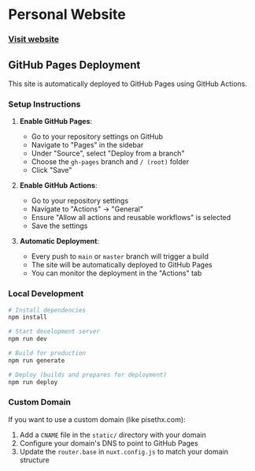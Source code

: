 # Personal Website

### [Visit website](https://pisethx.com)

## GitHub Pages Deployment

This site is automatically deployed to GitHub Pages using GitHub Actions.

### Setup Instructions

1. **Enable GitHub Pages**:
   - Go to your repository settings on GitHub
   - Navigate to "Pages" in the sidebar
   - Under "Source", select "Deploy from a branch"
   - Choose the `gh-pages` branch and `/ (root)` folder
   - Click "Save"

2. **Enable GitHub Actions**:
   - Go to your repository settings
   - Navigate to "Actions" → "General"
   - Ensure "Allow all actions and reusable workflows" is selected
   - Save the settings

3. **Automatic Deployment**:
   - Every push to `main` or `master` branch will trigger a build
   - The site will be automatically deployed to GitHub Pages
   - You can monitor the deployment in the "Actions" tab

### Local Development

```bash
# Install dependencies
npm install

# Start development server
npm run dev

# Build for production
npm run generate

# Deploy (builds and prepares for deployment)
npm run deploy
```

### Custom Domain

If you want to use a custom domain (like pisethx.com):
1. Add a `CNAME` file in the `static/` directory with your domain
2. Configure your domain's DNS to point to GitHub Pages
3. Update the `router.base` in `nuxt.config.js` to match your domain structure 